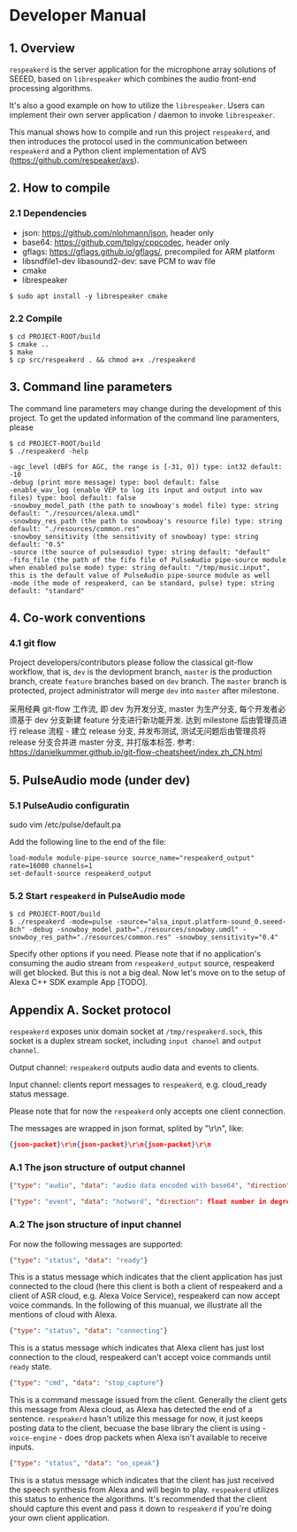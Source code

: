 # Developer Manual

## 1. Overview

`respeakerd` is the server application for the microphone array solutions of SEEED, based on `librespeaker` which combines the audio front-end processing algorithms.

It's also a good example on how to utilize the `librespeaker`. Users can implement their own server application / daemon to invoke `librespeaker`.

This manual shows how to compile and run this project `respeakerd`, and then introduces the protocol used in the communication between `respeakerd` and a Python client implementation of AVS (https://github.com/respeaker/avs).

## 2. How to compile

### 2.1 Dependencies

- json: https://github.com/nlohmann/json, header only
- base64: https://github.com/tplgy/cppcodec, header only
- gflags: https://gflags.github.io/gflags/, precompiled for ARM platform
- libsndfile1-dev libasound2-dev: save PCM to wav file
- cmake
- librespeaker

```shell
$ sudo apt install -y librespeaker cmake
```

### 2.2 Compile

```shell
$ cd PROJECT-ROOT/build
$ cmake ..
$ make
$ cp src/respeakerd . && chmod a+x ./respeakerd
```

## 3. Command line parameters

The command line parameters may change during the development of this project. To get the updated information of the command line paramenters, please

```shell
$ cd PROJECT-ROOT/build
$ ./respeakerd -help
```

```shell
-agc_level (dBFS for AGC, the range is [-31, 0]) type: int32 default: -10
-debug (print more message) type: bool default: false
-enable_wav_log (enable VEP to log its input and output into wav files) type: bool default: false
-snowboy_model_path (the path to snowboay's model file) type: string default: "./resources/alexa.umdl"
-snowboy_res_path (the path to snowboay's resource file) type: string default: "./resources/common.res"
-snowboy_sensitivity (the sensitivity of snowboay) type: string default: "0.5"
-source (the source of pulseaudio) type: string default: "default"
-fifo_file (the path of the fifo file of PulseAudio pipe-source module when enabled pulse mode) type: string default: "/tmp/music.input", this is the default value of PulseAudio pipe-source module as well
-mode (the mode of respeakerd, can be standard, pulse) type: string default: "standard"
```

## 4. Co-work conventions

### 4.1 git flow

Project developers/contributors please follow the classical git-flow workflow, that is, `dev` is the devlopment branch, `master` is the production branch, create `feature` branches based on `dev` branch. The `master` branch is protected, project administrator will merge `dev` into `master` after milestone.

采用经典 git-flow 工作流, 即 dev 为开发分支, master 为生产分支, 每个开发者必须基于 dev 分支新建 feature 分支进行新功能开发. 达到 milestone 后由管理员进行 release 流程 - 建立 release 分支, 并发布测试, 测试无问题后由管理员将  release 分支合并进 master 分支, 并打版本标签.
参考: https://danielkummer.github.io/git-flow-cheatsheet/index.zh_CN.html

## 5. PulseAudio mode (under dev)

### 5.1 PulseAudio configuratin

sudo vim /etc/pulse/default.pa

Add the following line to the end of the file:

```text
load-module module-pipe-source source_name="respeakerd_output" rate=16000 channels=1
set-default-source respeakerd_output
```

### 5.2 Start `respeakerd` in PulseAudio mode

```
$ cd PROJECT-ROOT/build
$ ./respeakerd -mode=pulse -source="alsa_input.platform-sound_0.seeed-8ch" -debug -snowboy_model_path="./resources/snowboy.umdl" -snowboy_res_path="./resources/common.res" -snowboy_sensitivity="0.4"
```

Specify other options if you need. Please note that if no application's consuming the audio stream from `respeakerd_output` source, respeakerd will get blocked. But this is not a big deal. Now let's move on to the setup of Alexa C++ SDK example App [TODO].

## Appendix A. Socket protocol

`respeakerd` exposes unix domain socket at `/tmp/respeakerd.sock`, this socket is a duplex stream socket, including `input channel` and `output channel`.

Output channel: `respeakerd` outputs audio data and events to clients.

Input channel: clients report messages to `respeakerd`, e.g. cloud_ready status message.

Please note that for now the `respeakerd` only accepts one client connection.

The messages are wrapped in json format, splited by "\r\n", like:

```json
{json-packet}\r\n{json-packet}\r\n{json-packet}\r\n
```

### A.1 The json structure of output channel

```json
{"type": "audio", "data": "audio data encoded with base64", "direction": float number in degree unit}
```

```json
{"type": "event", "data": "hotword", "direction": float number in degree unit}
```

### A.2 The json structure of input channel

For now the following messages are supported:

```json
{"type": "status", "data": "ready"}
```

This is a status message which indicates that the client application has just connected to the cloud (here this client is both a client of respeakerd and a client of ASR cloud, e.g. Alexa Voice Service), respeakerd can now accept voice commands. In the following of this muanual, we illustrate all the mentions of cloud with Alexa.

```json
{"type": "status", "data": "connecting"}
```

This is a status message which indicates that Alexa client has just lost connection to the cloud, respeakerd can't accept voice commands until `ready` state.

```json
{"type": "cmd", "data": "stop_capture"}
```

This is a command message issued from the client. Generally the client gets this message from Alexa cloud, as Alexa has detected the end of a sentence. `respeakerd` hasn't utilize this message for now, it just keeps posting data to the client, becuase the base library the client is using - `voice-engine` - does drop packets when Alexa isn't available to receive inputs.

```json
{"type": "status", "data": "on_speak"}
```

This is a status message which indicates that the client has just received the speech synthesis from Alexa and will begin to play. `respeakerd` utilizes this status to enhence the algorithms. It's recommended that the client should capture this event and pass it down to `respeakerd` if you're doing your own client application.


